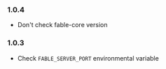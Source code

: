 ### 1.0.4

* Don't check fable-core version

### 1.0.3

* Check `FABLE_SERVER_PORT` environmental variable
